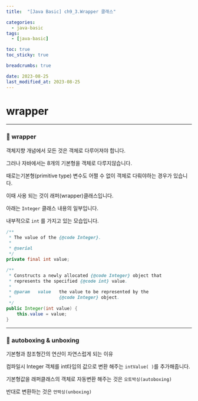 ```yaml
---
title:  "[Java Basic] ch9_3.Wrapper 클래스"

categories:
  - java-basic
tags:
  - [java-basic]

toc: true
toc_sticky: true

breadcrumbs: true

date: 2023-08-25
last_modified_at: 2023-08-25
---
```


# wrapper

---

### 🤔 wrapper

객체지향 개념에서 모든 것은 객체로 다루어져야 합니다.

그러나 자바에서는 8개의 기본형을 객체로 다루지않습니다.

때로는기본형(primitive type) 변수도 어쩔 수 없이 객체로 다뤄야하는 경우가 있습니다.

이때 사용 되는 것이 래퍼(wrapper)클래스입니다.

아래는 `Integer` 클래스 내용의 일부입니다.

내부적으로 `int` 를 가지고 있는 모습입니다.

```java
/**
 * The value of the {@code Integer}.
 *
 * @serial
 */
private final int value;

/**
 * Constructs a newly allocated {@code Integer} object that
 * represents the specified {@code int} value.
 *
 * @param   value   the value to be represented by the
 *                  {@code Integer} object.
 */
public Integer(int value) {
    this.value = value;
}
```

---

### 🤔 autoboxing & unboxing

기본형과 참조형간의 연산이 자연스럽게 되는 이유

컴파일시 Integer 객체를 int타입의 값으로 변환 해주는 `intValue( )`를 추가해줍니다.

기본형값을 래퍼클래스의 객체로 자동변환 해주는 것은 `오토박싱(autoboxing)`

반대로 변환하는 것은 `언박싱(unboxing)`
